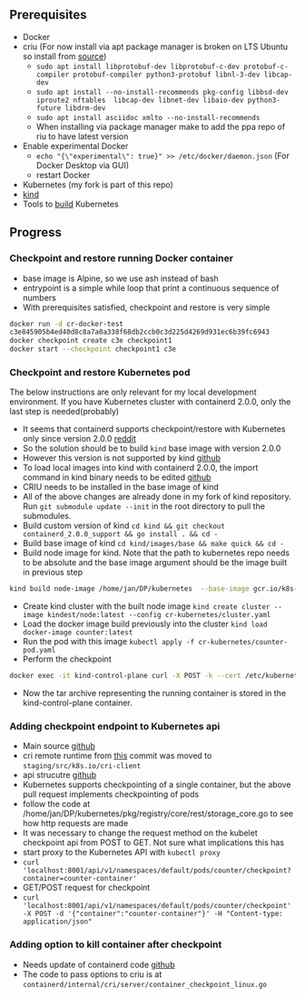 ## Prerequisites

- Docker
- criu (For now install via apt package manager is broken on LTS Ubuntu so install from [source](https://criu.org/Installation))
  - `sudo apt install libprotobuf-dev libprotobuf-c-dev protobuf-c-compiler protobuf-compiler python3-protobuf libnl-3-dev libcap-dev`
  - `sudo apt install --no-install-recommends pkg-config libbsd-dev iproute2 nftables  libcap-dev libnet-dev libaio-dev python3-future libdrm-dev`
  - `sudo apt install asciidoc xmlto --no-install-recommends`
  - When installing via package manager make to add the ppa repo of riu to have latest version
- Enable experimental Docker
  - `echo "{\"experimental\": true}" >> /etc/docker/daemon.json` (For Docker Desktop via GUI)
  - restart Docker
- Kubernetes (my fork is part of this repo)
- [kind](https://kind.sigs.k8s.io/)
- Tools to [build](https://github.com/kubernetes/community/blob/master/contributors/devel/development.md#building-kubernetes-with-docker) Kubernetes

## Progress

### Checkpoint and restore running Docker container

- base image is Alpine, so we use ash instead of bash
- entrypoint is a simple while loop that print a  continuous sequence of numbers
- With prerequisites satisfied, checkpoint and restore is very simple

```bash
docker run -d cr-docker-test
c3e845905b4ed40d8c8a7a0a338f68db2ccb0c3d225d4269d931ec6b39fc6943
docker checkpoint create c3e checkpoint1
docker start --checkpoint checkpoint1 c3e
```

### Checkpoint and restore Kubernetes pod

The below instructions are only relevant for my local development environment. If you have Kubernetes cluster with containerd 2.0.0, only the last step is needed(probably)

- It seems that containerd supports checkpoint/restore with Kubernetes only since version 2.0.0 [reddit](https://www.reddit.com/r/kubernetes/comments/1em8bed/checkpointcontainer_not_implemented/?rdt=38992)
- So the solution should be to build `kind` base image with version 2.0.0
- However this version is not supported by kind [github](https://github.com/kubernetes-sigs/kind/issues/3768)
- To load local images into kind with containerd 2.0.0, the import command in kind binary needs to be edited [github](https://github.com/containerd/runwasi/issues/579)
- CRIU needs to be installed in the base image of kind
- All of the above changes are already done in my fork of kind repository. Run `git submodule update --init` in the root directory to pull the submodules.
- Build custom version of kind `cd kind && git checkout containerd_2.0.0_support && go install . && cd -`
- Build base image of kind `cd kind/images/base && make quick && cd -`
- Build node image for kind. Note that the path to  kubernetes repo needs to be absolute and the base image argument should be the image built in previous step

```bash
kind build node-image /home/jan/DP/kubernetes  --base-image gcr.io/k8s-staging-kind/base:v20241121-74acdf74-dirty
```

- Create kind cluster with the built node image `kind create cluster --image kindest/node:latest --config cr-kubernetes/cluster.yaml`
- Load the docker image build previously into the cluster `kind load docker-image counter:latest`
- Run the pod with this image `kubectl apply -f cr-kubernetes/counter-pod.yaml`
- Perform the checkpoint

```bash
docker exec -it kind-control-plane curl -X POST -k --cert /etc/kubernetes/pki/apiserver-kubelet-client.crt --key /etc/kubernetes/pki/apiserver-kubelet-client.key "https://localhost:10250/checkpoint/default/counter/counter-container"
```

- Now the tar archive representing the running container is stored in the kind-control-plane container.

### Adding checkpoint endpoint to Kubernetes api

- Main source [github](https://github.com/kubernetes/kubernetes/pull/97194)
- cri remote runtime from [this](https://github.com/kubernetes/kubernetes/pull/97194/commits/022347fb893cba09a7a92129bae0cb9c47d495b4) commit was moved to `staging/src/k8s.io/cri-client`
- api strucutre [github](https://github.com/kubernetes/kubernetes/tree/master/staging/src/k8s.io/api)
- Kubernetes supports checkpointing of a single container, but the above pull request implements checkpointing of pods
- follow the code at /home/jan/DP/kubernetes/pkg/registry/core/rest/storage_core.go to see how http requests are made
- It was necessary to change the request method on the kubelet checkpoint api from POST to GET. Not sure what implications this has
- start proxy to the Kubernetes API with `kubectl proxy`
- `curl 'localhost:8001/api/v1/namespaces/default/pods/counter/checkpoint?container=counter-container'`
- GET/POST request for checkpoint
- `curl 'localhost:8001/api/v1/namespaces/default/pods/counter/checkpoint' -X POST -d '{"container":"counter-container"}' -H "Content-type: application/json"`

### Adding option to kill container after checkpoint

- Needs update of containerd code [github](https://github.com/containerd/containerd)
- The code to pass options to criu is at `containerd/internal/cri/server/container_checkpoint_linux.go`
